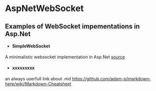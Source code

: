 # AspNetWebSocket
## Examples of WebSocket impementations in Asp.Net

* #### SimpleWebSocket
A minimalistic websocket implementation in Asp.Net
[source](https://code.msdn.microsoft.com/The-simple-WebSocket-4524921c/view/SourceCode#content)
  
* #### xxxxxxxxx




an always userfull link about .md
https://github.com/adam-p/markdown-here/wiki/Markdown-Cheatsheet 